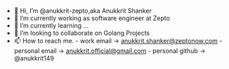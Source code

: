 - 👋 Hi, I’m @anukkrit-zepto,aka Anukkrit Shanker 
- 👀 I’m currently working as software engineer at Zepto
- 🌱 I’m currently learning ...
- 💞️ I’m looking to collaborate on Golang Projects
- 📫 How to reach me.
        - work email -> anukkrit.shanker@zeptonow.com
        - personal email -> anukkrit.official@gmail.com
        - personal github -> @anukkrit149

<!---
anukkrit-zepto/anukkrit-zepto is a ✨ special ✨ repository because its `README.md` (this file) appears on your GitHub profile.
You can click the Preview link to take a look at your changes.
--->
